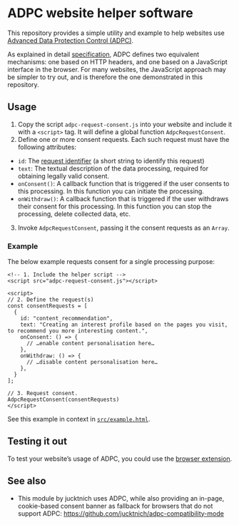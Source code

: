 # ADPC website helper software

This repository provides a simple utility and example to help websites use [Advanced Data Protection Control (ADPC)](https://dataprotectioncontrol.org).

As explained in detail [specification][], ADPC defines two equivalent mechanisms: one based on HTTP headers, and one based on a JavaScript interface in the browser. For many websites, the JavaScript approach may be simpler to try out, and is therefore the one demonstrated in this repository.

## Usage

 1. Copy the script `adpc-request-consent.js` into your website and include it with a `<script>` tag. It will define a global function `AdpcRequestConsent`.
 2. Define one or more consent requests. Each such request must have the following attributes:
  - `id`: The [request identifier][] (a short string to identify this request)
  - `text`: The textual description of the data processing, required for obtaining legally valid consent.
  - `onConsent()`: A callback function that is triggered if the user consents to this processing. In this function you can initiate the processing.
  - `onWithdraw()`: A callback function that is triggered if the user withdraws their consent for this processing. In this function you can stop the processing, delete collected data, etc.
 3. Invoke `AdpcRequestConsent`, passing it the consent requests as an `Array`.

### Example

The below example requests consent for a single processing purpose:

    <!-- 1. Include the helper script -->
    <script src="adpc-request-consent.js"></script>

    <script>
    // 2. Define the request(s)
    const consentRequests = [
      {
        id: "content_recommendation",
        text: "Creating an interest profile based on the pages you visit, to recommend you more interesting content.",
        onConsent: () => {
          // …enable content personalisation here…
        },
        onWithdraw: () => {
          // …disable content personalisation here…
        },
      }
    ];

    // 3. Request consent.
    AdpcRequestConsent(consentRequests)
    </script>

See this example in context in [`src/example.html`](src/example.html).

## Testing it out

To test your website’s usage of ADPC, you could use the [browser extension][].

## See also

- This module by jucktnich uses ADPC, while also providing an in-page, cookie-based consent banner as fallback for browsers that do not support ADPC: <https://github.com/jucktnich/adpc-compatibility-mode>


[specification]: https://www.dataprotectioncontrol.org/spec/
[browser extension]: https://www.dataprotectioncontrol.org/prototype/
[request identifier]: https://www.dataprotectioncontrol.org/spec/#dfn-request-identifier
